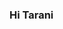 ### Hi Tarani

<!--
**korshtaqana6/korshtaqana6** is a ✨ _special_ ✨ repository because its `README.md` (this file) appears on your GitHub profile.

https://github.com/korshtaqana6/korshtaqana6/commit/483272f8ad3248d788ecd5cec0bc29619dc41a02

- 🔭 ls
- 🌱 cd README.md
- 👯 ls
- 🤔 bash Tarani
- 💬 username:Tarani
- 📫 pass: Tarani
- 😄 Pronouns: ...
- ⚡ Fun fact: ...
-->
